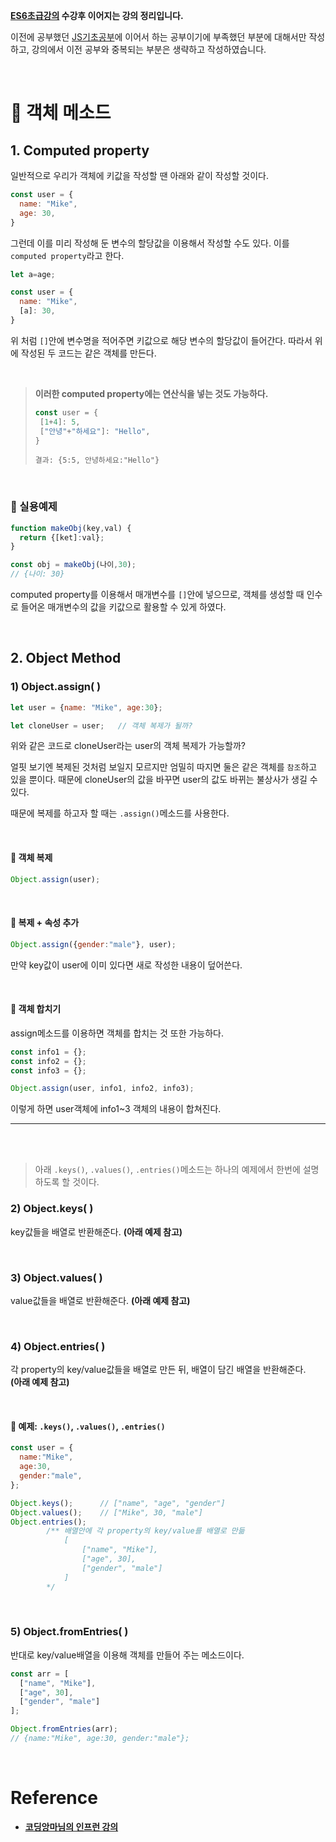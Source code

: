 **[ES6초급강의](https://velog.io/@rgfdds98/ECMAScript6%EA%B8%B0%EC%B4%88) 수강후 이어지는 강의 정리입니다.**

이전에 공부했던 [JS기초공부](https://github.com/Jeong-jj/javascript-self-study/tree/main/archive/Javascript%EA%B8%B0%EC%B4%88)에 이어서 하는 공부이기에 부족했던 부분에 대해서만 작성하고, 강의에서 이전 공부와 중복되는 부분은 생략하고 작성하였습니다.

<br/>

# 📌 객체 메소드

## 1. Computed property

일반적으로 우리가 객체에 키값을 작성할 땐 아래와 같이 작성할 것이다.

```javascript
const user = {
  name: "Mike",
  age: 30,
}
```

그런데 이를 미리 작성해 둔 변수의 할당값을 이용해서 작성할 수도 있다. 이를 `computed property`라고 한다.

```javascript
let a=age;

const user = {
  name: "Mike",
  [a]: 30,
}
```

위 처럼 `[]`안에 변수명을 적어주면 키값으로 해당 변수의 할당값이 들어간다. 따라서 위에 작성된 두 코드는 같은 객체를 만든다.

<br/>

> **이러한 computed property에는 연산식을 넣는 것도 가능하다.**
>```javascript
>const user = {
>  [1+4]: 5,
>  ["안녕"+"하세요"]: "Hello",
>}
>```
>`결과: {5:5, 안녕하세요:"Hello"}`

<br/>

### 📢 실용예제

```javascript
function makeObj(key,val) {
  return {[ket]:val};
} 

const obj = makeObj(나이,30);
// {나이: 30}
```

computed property를 이용해서 매개변수를 `[]`안에 넣으므로, 객체를 생성할 때 인수로 들어온 매개변수의 값을 키값으로 활용할 수 있게 하였다.

<br/>

## 2. Object Method

### 1) Object.assign( )

```javascript
let user = {name: "Mike", age:30};

let cloneUser = user;	// 객체 복제가 될까?
```

위와 같은 코드로 cloneUser라는 user의 객체 복제가 가능할까?

얼핏 보기엔 복제된 것처럼 보일지 모르지만 엄밀히 따지면 둘은 같은 객체를 `참조`하고 있을 뿐이다. 때문에 cloneUser의 값을 바꾸면 user의 값도 바뀌는 불상사가 생길 수 있다.

때문에 복제를 하고자 할 때는 `.assign()`메소드를 사용한다.

<br/>

#### 📢 객체 복제

```javascript
Object.assign(user);
```

<br/>

#### 📢 복제 + 속성 추가

```javascript
Object.assign({gender:"male"}, user);
```

만약 key값이 user에 이미 있다면 새로 작성한 내용이 덮어쓴다.

<br/>

#### 📢 객체 합치기

assign메소드를 이용하면 객체를 합치는 것 또한 가능하다.

```javascript
const info1 = {};
const info2 = {};
const info3 = {};

Object.assign(user, info1, info2, info3);
```

이렇게 하면 user객체에 info1~3 객체의 내용이 합쳐진다.

---

<br/>
<br/>

> 아래 `.keys()`, `.values()`, `.entries()`메소드는 하나의 예제에서 한번에 설명하도록 할 것이다. 

### 2) Object.keys( )

key값들을 배열로 반환해준다. **(아래 예제 참고)**

<br/>

### 3) Object.values( )

value값들을 배열로 반환해준다. **(아래 예제 참고)**

<br/>

### 4) Object.entries( )

각 property의 key/value값들을 배열로 만든 뒤, 배열이 담긴 배열을 반환해준다.  
**(아래 예제 참고)**

<br/>

#### 📢 예제: `.keys()`, `.values()`, `.entries()`

```javascript
const user = {
  name:"Mike",
  age:30,
  gender:"male",
};

Object.keys();		// ["name", "age", "gender"]
Object.values();	// ["Mike", 30, "male"]
Object.entries();
		/** 배열안에 각 property의 key/value를 배열로 만듦
			[
            	["name", "Mike"],
                ["age", 30],
                ["gender", "male"]
            ]
        */
```

<br/>

### 5) Object.fromEntries( )

반대로 key/value배열을 이용해 객체를 만들어 주는 메소드이다.

```javascript
const arr = [
  ["name", "Mike"],
  ["age", 30],
  ["gender", "male"]
];

Object.fromEntries(arr);
// {name:"Mike", age:30, gender:"male"};
```

<br/>

# Reference

- **[코딩앙마님의 인프런 강의](https://www.inflearn.com/course/%EC%99%95%EC%B4%88%EB%B3%B4-%EC%9E%90%EB%B0%94%EC%8A%A4%ED%81%AC%EB%A6%BD%ED%8A%B8/dashboard)**